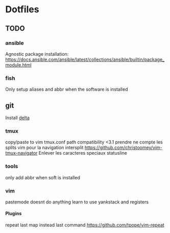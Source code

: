 # Dotfiles

## TODO

### ansible

Agnostic package installation: https://docs.ansible.com/ansible/latest/collections/ansible/builtin/package_module.html

### fish

Only setup aliases and abbr when the software is installed

## git

Install [delta](https://github.com/dandavison/delta)

### tmux

copy/paste to vim
tmux.conf path compatibility <3.1
prendre ne compte les splits vim pour la navigation intersplit
https://github.com/christoomey/vim-tmux-navigator
Enlever les caracteres speciaux statusline

### tools

only add abbr when soft is installed

### vim

pastemode doesnt do anything
learn to use yankstack and registers

#### Plugins

repeat last map instead last command
https://github.com/tpope/vim-repeat
